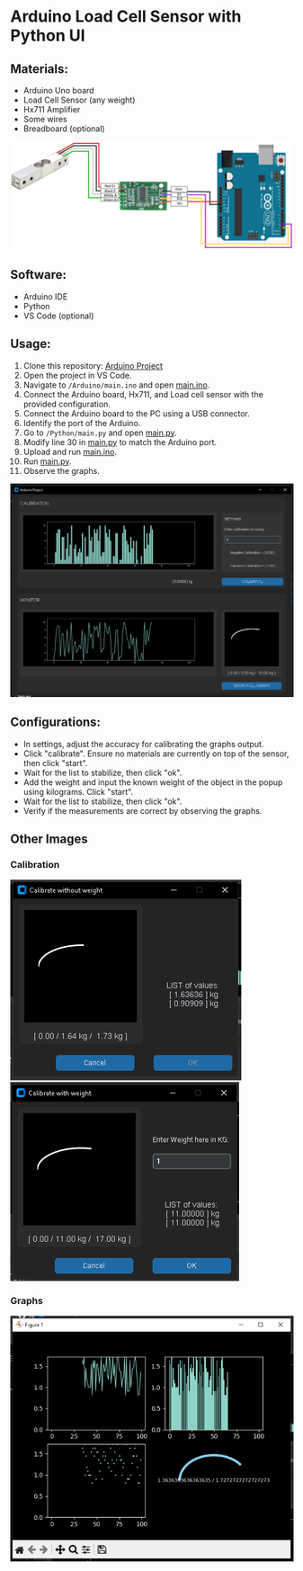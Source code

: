 # Arduino Load Cell Sensor with Python UI

## Materials:
- Arduino Uno board
- Load Cell Sensor (any weight)
- Hx711 Amplifier
- Some wires
- Breadboard (optional)
  
![Arduino Schema](/src/image1.png)

## Software:
- Arduino IDE
- Python
- VS Code (optional)

## Usage:
1. Clone this repository: [Arduino Project](https://github.com/xxlllllllxx/Arduino-Project.git)
2. Open the project in VS Code.
3. Navigate to `/Arduino/main.ino` and open [main.ino](https://github.com/xxlllllllxx/Arduino-Project/blob/main/Adruino/main.ino).
4. Connect the Arduino board, Hx711, and Load cell sensor with the provided configuration.
5. Connect the Arduino board to the PC using a USB connector.
6. Identify the port of the Arduino.
7. Go to `/Python/main.py` and open [main.py](https://github.com/xxlllllllxx/Arduino-Project/blob/main/Python/main.py).
8. Modify line 30 in [main.py](https://github.com/xxlllllllxx/Arduino-Project/blob/main/Python/main.py) to match the Arduino port.
9. Upload and run [main.ino](https://github.com/xxlllllllxx/Arduino-Project/blob/main/Adruino/main.ino).
10. Run [main.py](https://github.com/xxlllllllxx/Arduino-Project/blob/main/Python/main.py).
11. Observe the graphs.

![Python UI](/src/image2.png)

## Configurations:
- In settings, adjust the accuracy for calibrating the graphs output.
- Click "calibrate". Ensure no materials are currently on top of the sensor, then click "start".
- Wait for the list to stabilize, then click "ok".
- Add the weight and input the known weight of the object in the popup using kilograms. Click "start".
- Wait for the list to stabilize, then click "ok".
- Verify if the measurements are correct by observing the graphs.

## Other Images

### Calibration
![Calibration without weight UI](/src/image3.png)
![Calibration with weight UI](/src/image4.png)

### Graphs
![Graphs UI](/src/image5.png)
